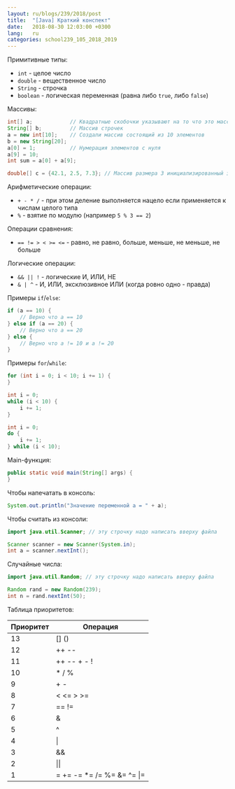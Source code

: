 ```yaml
---
layout: ru/blogs/239/2018/post
title:  "[Java] Краткий конспект"
date:   2018-08-30 12:03:00 +0300
lang:   ru
categories: school239_105_2018_2019
---
```


Примитивные типы:
 - ```int``` - целое число
 - ```double``` - вещественное число
 - ```String``` - строчка
 - ```boolean``` - логическая переменная (равна либо ```true```, либо ```false```)
 
Массивы:
```java
int[] a;            // Квадратные скобочки указывают на то что это массив, int - на то что каждый элемент целого типа
String[] b;         // Массив строчек
a = new int[10];    // Создали массив состоящий из 10 элементов
b = new String[20];
a[0] = 1;           // Нумерация элементов с нуля
a[9] = 10;
int sum = a[0] + a[9];

double[] c = {42.1, 2.5, 7.3}; // Массив размера 3 инициализированный значениями в скобочках 
```

Арифметические операции:
 - ```+ - * /``` - при этом деление выполняется нацело если применяется к числам целого типа
 - ```%``` - взятие по модулю (например ```5 % 3 == 2```)
 
Операции сравнения:
 - ```== != > < >= <=``` - равно, не равно, больше, меньше, не меньше, не больше
 
Логические операции:
 - ```&& || !``` - логические И, ИЛИ, НЕ
 - ```& | ^``` - И, ИЛИ, эксклюзивное ИЛИ (когда ровно одно - правда)

Примеры ```if```/```else```:
```java
if (a == 10) {
    // Верно что a == 10
} else if (a == 20) {
    // Верно что a == 20
} else {
    // Верно что a != 10 и a != 20
}
```

Примеры ```for```/```while```:
```java
for (int i = 0; i < 10; i += 1) {
}

int i = 0;
while (i < 10) {
    i += 1;
}

int i = 0;
do {
    i += 1;
} while (i < 10);
```

Main-функция:
```java
public static void main(String[] args) {
}
```

Чтобы напечатать в консоль:
```java
System.out.println("Значение переменной a = " + a);
```

Чтобы считать из консоли:
```java
import java.util.Scanner; // эту строчку надо написать вверху файла
```
```java
Scanner scanner = new Scanner(System.in);
int a = scanner.nextInt();
```

Случайные числа:
```java
import java.util.Random; // эту строчку надо написать вверху файла
```
```java
Random rand = new Random(239);
int n = rand.nextInt(50);
```

Таблица приоритетов:

| Приоритет     | Операция      |
| ------------- | ------------- |
| 13 | [] ()|
| 12 | ++ --|
| 11 |++ -- + - !|
| 10 |  * / % |
| 9 | + - |
| 8 | < <= > >= |
| 7 | == !=  |
| 6 | &  |
| 5 | ^  |
| 4 | \|  |
| 3 | &&  |
| 2  |  \|\|  |
| 1  | =   +=   -= *=   /=   %= &=   ^=   \|=  |